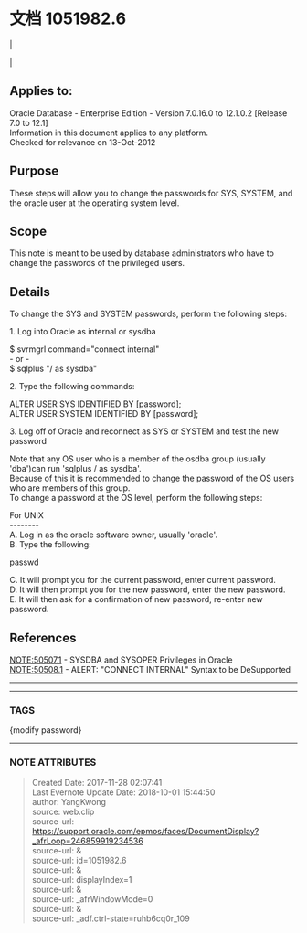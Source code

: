 # 文档 1051982.6

  

|

|

## Applies to:

Oracle Database - Enterprise Edition - Version 7.0.16.0 to 12.1.0.2 [Release
7.0 to 12.1]  
Information in this document applies to any platform.  
Checked for relevance on 13-Oct-2012  
  
  

## Purpose

These steps will allow you to change the passwords for SYS, SYSTEM, and the
oracle user at the operating system level.

## Scope

This note is meant to be used by database administrators who have to change
the passwords of the privileged users.

## Details

To change the SYS and SYSTEM passwords, perform the following steps:  
  
1\. Log into Oracle as internal or sysdba  
  
$ svrmgrl command="connect internal"  
\- or -  
$ sqlplus "/ as sysdba"  
  
2\. Type the following commands:  
  

ALTER USER SYS IDENTIFIED BY [password];  
ALTER USER SYSTEM IDENTIFIED BY [password];

  
3\. Log off of Oracle and reconnect as SYS or SYSTEM and test the new password  
  
  
Note that any OS user who is a member of the osdba group (usually 'dba')can
run 'sqlplus / as sysdba'.  
Because of this it is recommended to change the password of the OS users who
are members of this group.  
To change a password at the OS level, perform the following steps:  
  
For UNIX  
\--------  
A. Log in as the oracle software owner, usually 'oracle'.  
B. Type the following:  
  
passwd  
  
C. It will prompt you for the current password, enter current password.  
D. It will then prompt you for the new password, enter the new password.  
E. It will then ask for a confirmation of new password, re-enter new password.

## References

[NOTE:50507.1](https://support.oracle.com/epmos/faces/DocumentDisplay?parent=DOCUMENT&sourceId=1051982.6&id=50507.1)
\- SYSDBA and SYSOPER Privileges in Oracle  
[NOTE:50508.1](https://support.oracle.com/epmos/faces/DocumentDisplay?parent=DOCUMENT&sourceId=1051982.6&id=50508.1)
\- ALERT: "CONNECT INTERNAL" Syntax to be DeSupported  
  
  
---  
  
  



---
### TAGS
{modify password}

---
### NOTE ATTRIBUTES
>Created Date: 2017-11-28 02:07:41  
>Last Evernote Update Date: 2018-10-01 15:44:50  
>author: YangKwong  
>source: web.clip  
>source-url: https://support.oracle.com/epmos/faces/DocumentDisplay?_afrLoop=246859919234536  
>source-url: &  
>source-url: id=1051982.6  
>source-url: &  
>source-url: displayIndex=1  
>source-url: &  
>source-url: _afrWindowMode=0  
>source-url: &  
>source-url: _adf.ctrl-state=ruhb6cq0r_109  